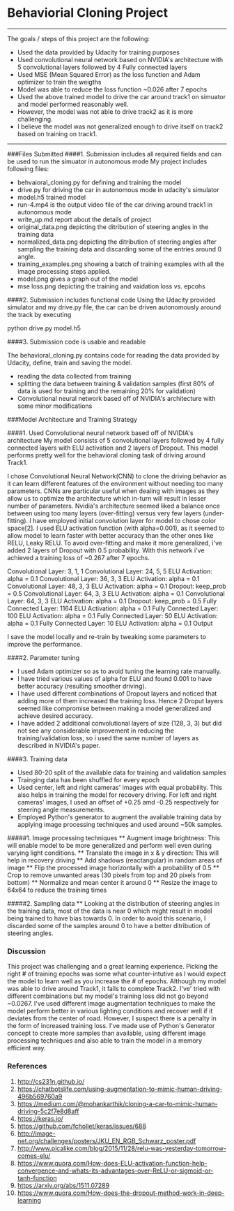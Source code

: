 # Behaviorial Cloning Project

---
The goals / steps of this project are the following:
* Used the data provided by Udacity for training purposes
* Used convolutional neural network based on NVIDIA's architecture with 5 convolutional layers followed by 4 Fully connected layers
* Used MSE (Mean Squared Error) as the loss function and Adam optimizer to train the weigths
* Model was able to reduce the loss function ~0.026 after 7 epochs
* Used the above trained model to drive the car around track1 on simuator and model performed reasonably well.
* However, the model was not able to drive track2 as it is more challenging.
* I believe the model was not generalized enough to drive itself on track2 based on training on track1. 

---
###Files Submitted
####1. Submission includes all required fields and can be used to run the simuator in autonomous mode
My project includes following files:
* behvaioral_cloning.py for defining and training the model
* drive.py for driving the car in autonomous mode in udacity's simulator
* model.h5 trained model
* run-4.mp4 is the output video file of the car driving around track1 in autonomous mode
* write_up.md report about the details of project
* original_data.png depicting the ditribution of steering angles in the training data
* normalized_data.png depicting the ditribution of steering angles after sampling the training data and discarding some of the entries around 0 angle.
* training_examples.png showing a batch of training examples with all the image processing steps applied.
* model.png gives a graph out of the model
* mse loss.png depicting the training and vaidation loss vs. epcohs

####2. Submission includes functional code Using the Udacity provided simulator and my drive.py file, the car can be driven autonomously around the track by executing

python drive.py model.h5

####3. Submission code is usable and readable

The behavioral_cloning.py contains code for reading the data provided by Udacity, define, train and saving the model.
* reading the data collected from training
* splitting the data between training & validation samples (first 80% of data is used for training and the remaining 20% for validation)
* Convolutional neural network based off of NVIDIA's architecture with some minor modifications

###Model Architecture and Training Strategy

####1. Used Convolutional neural network based off of NVIDIA's architecture
My model consists of 5 convolutional layers followed by 4 fully connected layers with ELU activation and 2 layers of Dropout. This model performs pretty well for the behavioral cloning task of driving around Track1.

I chose Convolutional Neural Network(CNN) to clone the driving behavior as it can learn different features of the environment without needing too many parameters. CNNs are particular useful when dealing with images as they allow us to optimize the architecture which in-turn will result in lesser number of parameters. Nvidia's architecture seemed liked a balance once between using too many layers (over-fitting) versus very few layers (under-fitting). I have employed initial convolution layer for model to chose color space[2]. I used ELU activation function (with alpha=0.001), as it seemed to allow model to learn faster with better accuracy than the other ones like RELU, Leaky RELU. To avoid over-fitting and make it more generalized, i've added 2 layers of Dropout with 0.5 probability. With this network i've achieved a training loss of ~0.267 after 7 epochs.

Convolutional Layer: 3, 1, 1
Convolutional Layer: 24, 5, 5
ELU Activation: alpha = 0.1
Convolutional Layer: 36, 3, 3
ELU Activation: alpha = 0.1
Convolutional Layer: 48, 3, 3
ELU Activation: alpha = 0.1
Dropout: keep_prob = 0.5
Convolutional Layer: 64, 3, 3
ELU Activation: alpha = 0.1
Convolutional Layer: 64, 3, 3
ELU Activation: alpha = 0.1
Dropout: keep_prob = 0.5
Fully Connected Layer: 1164
ELU Activation: alpha = 0.1
Fully Connected Layer: 100
ELU Activation: alpha = 0.1
Fully Connected Layer: 50
ELU Activation: alpha = 0.1
Fully Connected Layer: 10
ELU Activation: alpha = 0.1
Output 

I save the model locally and re-train by tweaking some parameters to improve the performance.

####2. Parameter tuning
* I used Adam optimizer so as to avoid tuning the learning rate manually.
* I have tried various values of alpha for ELU and found 0.001 to have better accuracy (resulting smoother driving).
* I have used different combinations of Dropout layers and noticed that adding more of them increased the training loss. Hence 2 Droput layers seemed like compromise between making a model generalized and achieve desired accuracy.
* I have added 2 additional convolutional layers of size (128, 3, 3) but did not see any considerable improvement in reducing the training/validation loss, so i used the same number of layers as described in NVIDIA's paper.  

####3. Training data
* Used 80-20 split of the available data for training and validation samples
* Trainging data has been shuffled for every epoch
* Used center, left and right cameras' images with equal probability. This also helps in training the model for recovery driving. For left and right cameras' images, I used an offset of +0.25 amd -0.25 respectively for steering angle measurements.  
* Employed Python's generator to augment the available training data by applying image processing techniques and used around ~50k samples.

#####1. Image processing techniques
** Augment image brightness: This will enable model to be more generalized and perform well even during varying light conditions.
** Translate the image in x & y direction: This will help in recovery driving
** Add shadows (reactangular) in random areas of image 
** Flip the processed image horizontally with a probability of 0.5 
** Crop to remove unwanted areas (30 pixels from top and 20 pixels from bottom) 
** Normalize and mean center it around 0
** Resize the image to 64x64 to reduce the training times

#####2. Sampling data
** Looking at the distribution of steering angles in the training data, most of the data is near 0 which might result in model being trained to have bias towards 0. In order to avoid this scenario, I discarded some of the samples around 0 to have a better ditribution of steering angles.

### Discussion
This project was challenging and a great learning experience. Picking the right # of training epochs was some what counter-intutive as I would expect the model to learn well as you increase the # of epochs. Although my model was able to drive around Track1, it fails to complete Track2. I've' tried with different combinations but my model's training loss did not go beyond ~0.0267. I've used different image augmentation techniques to make the model perform better in various lighting conditions and recover well if it deviates from the center of road. However, I suspect there is a penalty in the form of increased training loss. I've made use of Python's Generator concept to create more samples than available, using different image processing techniques and also able to train the model in a memory efficient way.

### References
1. http://cs231n.github.io/
2. https://chatbotslife.com/using-augmentation-to-mimic-human-driving-496b569760a9
3. https://medium.com/@mohankarthik/cloning-a-car-to-mimic-human-driving-5c2f7e8d8aff
4. https://keras.io/
5. https://github.com/fchollet/keras/issues/688
6. http://image-net.org/challenges/posters/JKU_EN_RGB_Schwarz_poster.pdf
7. http://www.picalike.com/blog/2015/11/28/relu-was-yesterday-tomorrow-comes-elu/
8. https://www.quora.com/How-does-ELU-activation-function-help-convergence-and-whats-its-advantages-over-ReLU-or-sigmoid-or-tanh-function
9. https://arxiv.org/abs/1511.07289
10. https://www.quora.com/How-does-the-dropout-method-work-in-deep-learning
